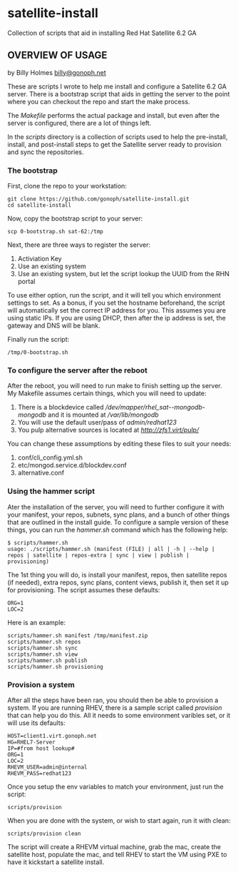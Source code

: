 # satellite-install
Collection of scripts that aid in installing Red Hat Satellite 6.2 GA

## OVERVIEW OF USAGE
by Billy Holmes <billy@gonoph.net>

These are scripts I wrote to help me install and configure a Satellite 6.2 GA server. There is a bootstrap script that aids in getting the server to the point where you can checkout the repo and start the make process.

The *Makefile* performs the actual package and install, but even after the server is configured, there are a lot of things left.

In the *scripts* directory is a collection of scripts used to help the pre-install, install, and post-install steps to get the Satellite server ready to provision and sync the repositories.

### The bootstrap

First, clone the repo to your workstation:

    git clone https://github.com/gonoph/satellite-install.git
    cd satellite-install

Now, copy the bootstrap script to your server:

    scp 0-bootstrap.sh sat-62:/tmp

Next, there are three ways to register the server:

1. Activiation Key
2. Use an existing system
3. Use an existing system, but let the script lookup the UUID from the RHN portal

To use either option, run the script, and it will tell you which environment settings to set. As a bonus, if you set the hostname beforehand, the script will automatically set the correct IP address for you. This assumes you are using static IPs. If you are using DHCP, then after the ip address is set, the gateway and DNS will be blank.

Finally run the script:

    /tmp/0-bootstrap.sh

### To configure the server after the reboot

After the reboot, you will need to run make to finish setting up the server. My Makefile assumes certain things, which you will need to update:

1. There is a blockdevice called */dev/mapper/rhel_sat--mongodb-mongodb* and it is mounted at */var/lib/mongodb*
2. You will use the default user/pass of *admin/redhat123*
3. You pulp alternative sources is located at *http://zfs1.virt/pulp/*

You can change these assumptions by editing these files to suit your needs:

1. conf/cli_config.yml.sh
2. etc/mongod.service.d/blockdev.conf
3. alternative.conf

### Using the hammer script

Ater the installation of the server, you will need to further configure it with your manifest, your repos, subnets, sync plans, and a bunch of other things that are outlined in the install guide. To configure a sample version of these things, you can run the *hammer.sh* command which has the following help:

    $ scripts/hammer.sh
    usage: ./scripts/hammer.sh (manifest (FILE) | all | -h | --help | repos | satellite | repos-extra | sync | view | publish | provisioning)

The 1st thing you will do, is install your manifest, repos, then satellite repos (if needed), extra repos, sync plans, content views, publish it, then set it up for provisioning. The script assumes these defaults:

    ORG=1
    LOC=2

Here is an example:

    scripts/hammer.sh manifest /tmp/manifest.zip
    scripts/hammer.sh repos
    scripts/hammer.sh sync
    scripts/hammer.sh view
    scripts/hammer.sh publish
    scripts/hammer.sh provisioning

### Provision a system

After all the steps have been ran, you should then be able to provision a system. If you are running RHEV, there is a sample script called *provision* that can help you do this. All it needs to some environment varibles set, or it will use its defaults:

    HOST=client1.virt.gonoph.net
    HG=RHEL7-Server
    IP=#from host lookup#
    ORG=1
    LOC=2
    RHEVM_USER=admin@internal
    RHEVM_PASS=redhat123

Once you setup the env variables to match your environment, just run the script:

    scripts/provision

When you are done with the system, or wish to start again, run it with clean:

    scripts/provision clean

The script will create a RHEVM virtual machine, grab the mac, create the satellite host, populate the mac, and tell RHEV to start the VM using PXE to have it kickstart a satellite install.
